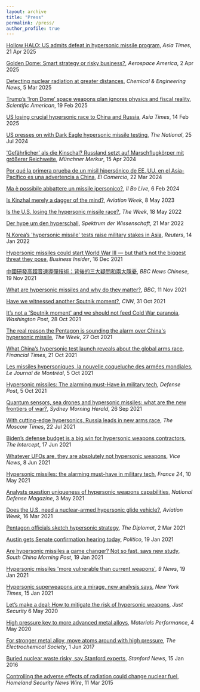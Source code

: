 ```yaml
---
layout: archive
title: "Press"
permalink: /press/
author_profile: true
---
```


[Hollow HALO: US admits defeat in hypersonic missile program](https://asiatimes.com/2025/04/hollow-halo-us-admits-defeat-in-hypersonic-missile-program/#), _Asia Times_, 21 Apr 2025

[Golden Dome: Smart strategy or risky business?](https://aerospaceamerica.aiaa.org/features/golden-dome-smart-strategy-or-risky-business/), _Aerospace America_, 2 Apr 2025

[Detecting nuclear radiation at greater distances](https://cen.acs.org/physical-chemistry/nuclear-chemistry/Detecting-nuclear-radiation-greater-distances/103/web/2025/03), _Chemical & Engineering News_, 5 Mar 2025

[Trump’s ‘Iron Dome’ space weapons plan ignores physics and fiscal reality](https://www.scientificamerican.com/article/trumps-iron-dome-space-weapons-plan-ignores-physics-and-fiscal-reality/), _Scientific American_, 19 Feb 2025

[US losing crucial hypersonic race to China and Russia](https://asiatimes.com/2025/02/us-losing-crucial-hypersonic-race-to-china-and-russia/), _Asia Times_, 14 Feb 2025

[US presses on with Dark Eagle hypersonic missile testing](https://www.thenationalnews.com/news/2024/07/25/us-presses-on-with-dark-eagle-hypersonic-missile-testing/), _The National_, 25 Jul 2024

['Gefährlicher' als die Kinschal? Russland setzt auf Marschflugkörper mit größerer Reichweite](https://www.merkur.de/politik/waffe-ukraine-krieg-putin-raketen-marschflugkoerper-hyperschall-93010803.html), _Münchner Merkur_, 15 Apr 2024

[Por qué la primera prueba de un misil hipersónico de EE. UU. en el Asia-Pacífico es una advertencia a China](https://elcomercio.pe/mundo/eeuu/estados-unidos-prueba-un-misil-hipersonico-en-el-asia-pacifico-en-una-clara-advertencia-a-china-que-es-un-misil-hipersonico-que-paises-tienen-misiles-hipersonicos-guam-rusia-usa-joe-biden-corea-del-norte-mar-de-china-meridional-bombardero-b-52-islas-marshall-arrw-avangard-noticia/), _El Comercio_, 22 Mar 2024

[Ma è possibile abbattere un missile ipersonico?](https://ilbolive.unipd.it/it/news/possibile-abbattere-missile-ipersonico), _Il Bo Live_, 6 Feb 2024

[Is Kinzhal merely a dagger of the mind?](https://aviationweek.com/defense-space/missile-defense-weapons/weekly-debrief-kinzhal-merely-dagger-mind), _Aviation Week_, 8 May 2023

[Is the U.S. losing the hypersonic missile race?](https://theweek.com/us-military/1013629/is-the-us-losing-the-hypersonic-missile-race), _The Week_, 18 May 2022

[Der hype um den hyperschall](https://www.spektrum.de/news/hyperschallwaffen-der-hype-um-den-hyperschall/1935553), _Spektrum der Wissenschaft_, 21 Mar 2022

[N.Korea’s 'hypersonic missile' tests raise military stakes in Asia](https://www.reuters.com/world/asia-pacific/nkoreas-hypersonic-missile-tests-raise-military-stakes-asia-2022-01-14/), _Reuters_, 14 Jan 2022

[Hypersonic missiles could start World War III — but that’s not the biggest threat they pose](https://www.businessinsider.com/china-and-russia-have-deployed-hypersonic-missiles-2021-12), _Business Insider_, 16 Dec 2021

[中國研發高超音速導彈技術：背後的三大疑問和兩大隱憂](https://www.bbc.com/zhongwen/trad/world-59262556), _BBC News Chinese_, 19 Nov 2021

[What are hypersonic missiles and why do they matter?](https://www.bbc.co.uk/programmes/w3ct1z2w), _BBC_, 11 Nov 2021

[Have we witnessed another Sputnik moment?](https://www.youtube.com/watch?v=9SxwngVjEEI), _CNN_, 31 Oct 2021

[It’s not a 'Sputnik moment' and we should not feed Cold War paranoia](https://www.washingtonpost.com/opinions/2021/10/28/its-not-sputnik-moment-we-should-not-feed-cold-war-paranoia/), _Washington Post_, 28 Oct 2021

[The real reason the Pentagon is sounding the alarm over China's hypersonic missile](https://theweek.com/politics/1006495/the-military-is-exaggerating-the-chinese-military-threat), _The Week_, 27 Oct 2021

[What China’s hypersonic test launch reveals about the global arms race](https://www.ft.com/content/f647d654-e870-4829-8dc2-90c98985c034), _Financial Times_, 21 Oct 2021

[Les missiles hypersoniques, la nouvelle coqueluche des armées mondiales](https://www.journaldemontreal.com/2021/10/05/les-missiles-hypersoniques-la-nouvelle-coqueluche-des-armees-mondiales), _Le Journal de Montréal_, 5 Oct 2021

[Hypersonic missiles: The alarming must-Have in military tech](https://www.thedefensepost.com/2021/10/05/hypersonic-missiles-military-tech/), _Defense Post_, 5 Oct 2021

[Quantum sensors, sea drones and hypersonic missiles: what are the new frontiers of war?](https://www.smh.com.au/national/quantum-sensors-sea-drones-and-hypersonic-missiles-what-are-the-new-frontiers-of-war-20210923-p58ubz.html), _Sydney Morning Herald_, 26 Sep 2021

[With cutting-edge hypersonics, Russia leads in new arms race](https://www.themoscowtimes.com/2021/07/22/with-cutting-edge-hypersonics-russia-leads-in-new-arms-race-a74588), _The Moscow Times_, 22 Jul 2021

[Biden’s defense budget is a big win for hypersonic weapons contractors](https://theintercept.com/2021/06/17/hypersonic-weapons-contractors-biden-defense-budget/), _The Intercept_, 17 Jun 2021

[Whatever UFOs are, they are absolutely not hypersonic weapons](https://www.vice.com/en/article/y3d3mm/ufos-hypersonic-weapons-defense-officials), _Vice News_, 8 Jun 2021

[Hypersonic missiles: the alarming must-have in military tech](https://www.france24.com/en/live-news/20211005-hypersonic-missiles-the-alarming-must-have-in-military-tech), _France 24_, 10 May 2021

[Analysts question uniqueness of hypersonic weapons capabilities](https://www.nationaldefensemagazine.org/articles/2021/5/3/analysts-question-uniqueness-of-hypersonic-weapons-capabilities), _National Defense Magazine_, 3 May 2021

[Does the U.S. need a nuclear-armed hypersonic glide vehicle?](https://aviationweek.com/forum/aerospace-defense/does-us-need-nuclear-armed-hypersonic-glide-vehicle), _Aviation Week_, 16 Mar 2021

[Pentagon officials sketch hypersonic strategy](https://thediplomat.com/2021/03/pentagon-officials-sketch-hypersonic-strategy/), _The Diplomat_, 2 Mar 2021

[Austin gets Senate confirmation hearing today](https://www.politico.com/newsletters/morning-defense/2021/01/19/austin-gets-senate-confirmation-hearing-today-792811), _Politico_, 19 Jan 2021

[Are hypersonic missiles a game changer? Not so fast, says new study](https://www.scmp.com/news/china/military/article/3118221/are-hypersonic-missiles-game-changer-not-so-fast-says-new-study), _South China Morning Post_, 19 Jan 2021

[Hypersonic missiles 'more vulnerable than current weapons'](https://www.9news.com.au/technology/hypersonic-weapons-slower-and-easier-to-detect-than-current-missiles-study-says/c8aada57-2ba4-4899-aeb1-4bb0c035d296), _9 News_, 19 Jan 2021

[Hypersonic superweapons are a mirage, new analysis says](https://www.nytimes.com/2021/01/15/science/hypersonic-missile-weapons.html), _New York Times_, 15 Jan 2021

[Let’s make a deal: How to mitigate the risk of hypersonic weapons](https://www.justsecurity.org/70025/lets-make-a-deal-how-to-mitigate-the-risk-of-hypersonic-weapons/), _Just Security_ 6 May 2020

[High pressure key to more advanced metal alloys](https://www.materialsperformance.com/articles/material-selection-design/2017/08/high-pressure-key-to-more-advanced-metal-alloys), _Materials Performance_, 4 May 2020

[For stronger metal alloy, move atoms around with high pressure](https://www.electrochem.org/ecsnews/stronger-metal-alloy-move-atoms-around-high-pressure/), _The Electrochemical Society_, 1 Jun 2017

[Buried nuclear waste risky, say Stanford experts](https://news.stanford.edu/2016/01/15/waste-nuclear-material-011516/), _Stanford News_, 15 Jan 2016

[Controlling the adverse effects of radiation could change nuclear fuel](https://www.homelandsecuritynewswire.com/dr20150311-controlling-the-adverse-effects-of-radiation-could-change-nuclear-fuel), _Homeland Security News Wire_, 11 Mar 2015


